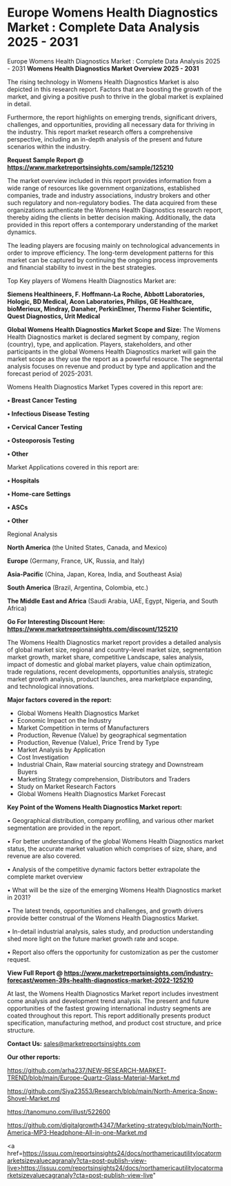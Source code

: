 # Europe Womens Health Diagnostics Market : Complete Data Analysis 2025 - 2031
Europe Womens Health Diagnostics Market : Complete Data Analysis 2025 - 2031
<Strong> Womens Health Diagnostics Market Overview 2025 - 2031</strong>

The rising technology in Womens Health Diagnostics Market is also depicted in this research report. Factors that are boosting the growth of the market, and giving a positive push to thrive in the global market is explained in detail.

Furthermore, the report highlights on emerging trends, significant drivers, challenges, and opportunities, providing all necessary data for thriving in the industry. This report market research offers a comprehensive perspective, including an in-depth analysis of the present and future scenarios within the industry.

<strong>Request Sample Report @ <a href=https://www.marketreportsinsights.com/sample/125210>https://www.marketreportsinsights.com/sample/125210</a></strong>

The market overview included in this report provides information from a wide range of resources like government organizations, established companies, trade and industry associations, industry brokers and other such regulatory and non-regulatory bodies. The data acquired from these organizations authenticate the Womens Health Diagnostics research report, thereby aiding the clients in better decision making. Additionally, the data provided in this report offers a contemporary understanding of the market dynamics.

The leading players are focusing mainly on technological advancements in order to improve efficiency. The long-term development patterns for this market can be captured by continuing the ongoing process improvements and financial stability to invest in the best strategies.

Top Key players of Womens Health Diagnostics Market are:

<strong>Siemens Healthineers, F. Hoffmann-La Roche, Abbott Laboratories, Hologic, BD Medical, Acon Laboratories, Philips, GE Healthcare, bioMerieux, Mindray, Danaher, PerkinElmer, Thermo Fisher Scientific, Quest Diagnostics, Urit Medical</strong>

<strong><b>Global Womens Health Diagnostics Market Scope and Size:</b></strong>
The Womens Health Diagnostics market is declared segment by company, region (country), type, and application. Players, stakeholders, and other participants in the global Womens Health Diagnostics market will gain the market scope as they use the report as a powerful resource. The segmental analysis focuses on revenue and product by type and application and the forecast period of 2025-2031.

Womens Health Diagnostics Market Types covered in this report are:

<strong>• Breast Cancer Testing

• Infectious Disease Testing

• Cervical Cancer Testing

• Osteoporosis Testing

• Other</strong>

Market Applications covered in this report are:

<strong>• Hospitals

• Home-care Settings

• ASCs

• Other</strong> 

Regional Analysis

<strong>North America</strong> (the United States, Canada, and Mexico)

<strong>Europe</strong> (Germany, France, UK, Russia, and Italy)

<strong>Asia-Pacific</strong> (China, Japan, Korea, India, and Southeast Asia)

<strong>South America</strong> (Brazil, Argentina, Colombia, etc.)

<strong>The Middle East and Africa</strong> (Saudi Arabia, UAE, Egypt, Nigeria, and South Africa)

<strong>Go For Interesting Discount Here: <a href=https://www.marketreportsinsights.com/discount/125210>https://www.marketreportsinsights.com/discount/125210</a></strong>

The Womens Health Diagnostics market report provides a detailed analysis of global market size, regional and country-level market size, segmentation market growth, market share, competitive Landscape, sales analysis, impact of domestic and global market players, value chain optimization, trade regulations, recent developments, opportunities analysis, strategic market growth analysis, product launches, area marketplace expanding, and technological innovations.

<strong><b>Major factors covered in the report:</b></strong>
<ul>
  <li>Global Womens Health Diagnostics Market </li>
  <li>Economic Impact on the Industry</li>
  <li>Market Competition in terms of Manufacturers</li>
  <li>Production, Revenue (Value) by geographical segmentation</li>
  <li>Production, Revenue (Value), Price Trend by Type</li>
  <li>Market Analysis by Application</li>
  <li>Cost Investigation</li>
  <li>Industrial Chain, Raw material sourcing strategy and Downstream Buyers</li>
  <li>Marketing Strategy comprehension, Distributors and Traders</li>
  <li>Study on Market Research Factors</li>
  <li>Global Womens Health Diagnostics Market Forecast</li>
</ul>

<strong><b>Key Point of the Womens Health Diagnostics Market report:</b></strong>

• Geographical distribution, company profiling, and various other market segmentation are provided in the report.

• For better understanding of the global Womens Health Diagnostics market status, the accurate market valuation which comprises of size, share, and revenue are also covered.

• Analysis of the competitive dynamic factors better extrapolate the complete market overview

• What will be the size of the emerging Womens Health Diagnostics market in 2031?

• The latest trends, opportunities and challenges, and growth drivers provide better construal of the Womens Health Diagnostics Market.

• In-detail industrial analysis, sales study, and production understanding shed more light on the future market growth rate and scope.

• Report also offers the opportunity for customization as per the customer request.

<strong><b>View Full Report @ <a href=https://www.marketreportsinsights.com/industry-forecast/women-39s-health-diagnostics-market-2022-125210>https://www.marketreportsinsights.com/industry-forecast/women-39s-health-diagnostics-market-2022-125210</a></b></strong>


At last, the Womens Health Diagnostics Market report includes investment come analysis and development trend analysis. The present and future opportunities of the fastest growing international industry segments are coated throughout this report. This report additionally presents product specification, manufacturing method, and product cost structure, and price structure.

<strong>Contact Us:</strong>
sales@marketreportsinsights.com

<strong>Our other reports:</strong>

<a href=https://github.com/arha237/NEW-RESEARCH-MARKET-TREND/blob/main/Europe-Quartz-Glass-Material-Market.md>https://github.com/arha237/NEW-RESEARCH-MARKET-TREND/blob/main/Europe-Quartz-Glass-Material-Market.md</a>

<a href=https://github.com/Siya23553/Research/blob/main/North-America-Snow-Shovel-Market.md>https://github.com/Siya23553/Research/blob/main/North-America-Snow-Shovel-Market.md</a>

<a href=https://tanomuno.com/illust/522600>https://tanomuno.com/illust/522600</a>

<a href=https://github.com/digitalgrowth4347/Marketing-strategy/blob/main/North-America-MP3-Headphone-All-in-one-Market.md>https://github.com/digitalgrowth4347/Marketing-strategy/blob/main/North-America-MP3-Headphone-All-in-one-Market.md</a>

<a href=https://issuu.com/reportsinsights24/docs/northamericautilitylocatormarketsizevaluecagranaly?cta=post-publish-view-live>https://issuu.com/reportsinsights24/docs/northamericautilitylocatormarketsizevaluecagranaly?cta=post-publish-view-live</a>"

